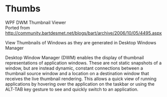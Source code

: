 # Thumbs
WPF DWM Thumbnail Viewer  
Ported from http://community.bartdesmet.net/blogs/bart/archive/2006/10/05/4495.aspx

View Thumbnails of Windows as they are generated in Desktop Windows Manager

Desktop Window Manager (DWM) enables the display of thumbnail representations of application windows. These are not static snapshots of a window, but are instead dynamic, constant connections between a thumbnail source window and a location on a destination window that receives the live thumbnail rendering. This allows a quick view of running applications by hovering over the application on the taskbar or using the ALT-TAB key gesture to see and quickly switch to an application.
